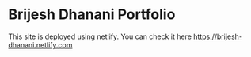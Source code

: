 # Brijesh Dhanani Portfolio
This site is deployed using netlify. You can check it here https://brijesh-dhanani.netlify.com
